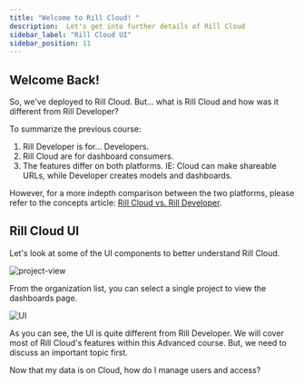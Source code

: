 ```yaml
---
title: "Welcome to Rill Cloud! "
description:  Let's get into further details of Rill Cloud
sidebar_label: "Rill Cloud UI"
sidebar_position: 11
---
```


## Welcome Back!


So, we've deployed to Rill Cloud. But... what is Rill Cloud and how was it different from Rill Developer? 

To summarize the previous course:

1. Rill Developer is for... Developers.
2. Rill Cloud are for dashboard consumers.
3. The features differ on both platforms. IE: Cloud can make shareable URLs, while Developer creates models and dashboards.

However, for a more indepth comparison between the two platforms, please refer to the concepts article: <a href= 'https://docs.rilldata.com/concepts/developerVsCloud' target="blank ">Rill Cloud vs. Rill Developer</a>.


## Rill Cloud UI
Let's look at some of the UI components to better understand Rill Cloud.

![project-view](/img/tutorials/201/rill-cloud-projects.png)


From the organization list, you can select a single project to view the dashboards page. 

![UI](/img/tutorials/106/Rill-cloud-ui.png)
>>

As you can see, the UI is quite different from Rill Developer. We will cover most of Rill Cloud's features within this Advanced course. But, we need to discuss an important topic first.

Now that my data is on Cloud, how do I manage users and access?